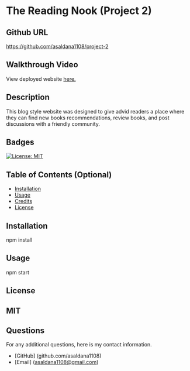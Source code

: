 # The Reading Nook (Project 2)

## Github URL
https://github.com/asaldana1108/project-2

## Walkthrough Video
View deployed website [here.](https://thereadingnook.herokuapp.com/)

## Description 
This blog style website was designed to give advid readers a place where they can find new books recommendations, review books, and post discussions with a friendly community. 

## Badges
[![License: MIT](https://img.shields.io/badge/License-MIT-yellow.svg)](https://opensource.org/licenses/MIT)

## Table of Contents (Optional)

* [Installation](#installation)
* [Usage](#usage)
* [Credits](#credits)
* [License](#license)

## Installation
npm install

## Usage
npm start

## License
MIT
---



## Questions
For any additional questions, here is my contact information. 
* [GitHub] (github.com/asaldana1108)
* [Email] (asaldana1108@gmail.com)